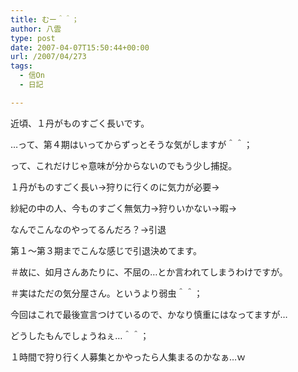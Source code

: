 ```yaml
---
title: むー＾＾；
author: 八雲
type: post
date: 2007-04-07T15:50:44+00:00
url: /2007/04/273
tags:
  - 信On
  - 日記

---
```

近頃、１丹がものすごく長いです。
  
…って、第４期はいってからずっとそうな気がしますが＾＾；

って、これだけじゃ意味が分からないのでもう少し捕捉。
  
１丹がものすごく長い→狩りに行くのに気力が必要→
  
紗紀の中の人、今ものすごく無気力→狩りいかない→暇→
  
なんでこんなのやってるんだろ？→引退
  
第１～第３期までこんな感じで引退決めてます。
  
＃故に、如月さんあたりに、不屈の…とか言われてしまうわけですが。
  
＃実はただの気分屋さん。というより弱虫＾＾；

今回はこれで最後宣言つけているので、かなり慎重にはなってますが…
  
どうしたもんでしょうねぇ…＾＾；
  
１時間で狩り行く人募集とかやったら人集まるのかなぁ…ｗ
